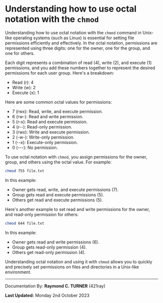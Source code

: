 # Understanding how to use octal notation with the `chmod`

Understanding how to use octal notation with the `chmod` command in Unix-like operating systems (such as Linux) is essential for setting file permissions efficiently and effectively. In the octal notation, permissions are represented using three digits: one for the owner, one for the group, and one for others.

Each digit represents a combination of read (4), write (2), and execute (1) permissions, and you add these numbers together to represent the desired permissions for each user group. Here's a breakdown:

- Read (r): 4
- Write (w): 2
- Execute (x): 1

Here are some common octal values for permissions:

- 7 (rwx): Read, write, and execute permission.
- 6 (rw-): Read and write permission.
- 5 (r-x): Read and execute permission.
- 4 (r--): Read-only permission.
- 3 (rwx): Write and execute permission.
- 2 (-w-): Write-only permission.
- 1 (--x): Execute-only permission.
- 0 (---): No permission.

To use octal notation with `chmod`, you assign permissions for the owner, group, and others using the octal value. For example:

```bash
chmod 755 file.txt
```

In this example:
- Owner gets read, write, and execute permissions (7).
- Group gets read and execute permissions (5).
- Others get read and execute permissions (5).

Here's another example to set read and write permissions for the owner, and read-only permission for others:

```bash
chmod 644 file.txt
```

In this example:
- Owner gets read and write permissions (6).
- Group gets read-only permission (4).
- Others get read-only permission (4).

Understanding octal notation and using it with `chmod` allows you to quickly and precisely set permissions on files and directories in a Unix-like environment.


---

Documentation By: **Raymond C. TURNER** (421ray)

**Last Updated:** Monday 2nd October 2023